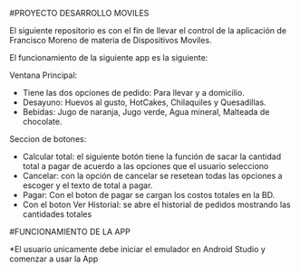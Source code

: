 #PROYECTO DESARROLLO MOVILES

El siguiente repositorio es con el fin de llevar el control de la aplicación de Francisco Moreno de
materia de Dispositivos Moviles.

El funcionamiento de la siguiente app es la siguiente:

Ventana Principal:
* Tiene las dos opciones de pedido: Para llevar y a domicilio.
* Desayuno: Huevos al gusto, HotCakes, Chilaquiles y Quesadillas.
* Bebidas: Jugo de naranja, Jugo verde, Agua mineral, Malteada de chocolate.

Seccion de botones:
* Calcular total: el siguiente botón tiene la función de sacar la cantidad total a pagar de acuerdo
a las opciones que el usuario selecciono
* Cancelar: con la opción de cancelar se resetean todas las opciones a escoger y el texto de total a
pagar.
* Pagar: Con el boton de pagar se cargan los costos totales en la BD.
* Con el boton Ver Historial: se abre el historial de pedidos mostrando las cantidades totales

#FUNCIONAMIENTO DE LA APP

*El usuario unicamente debe iniciar el emulador en Android Studio y comenzar a usar la App

